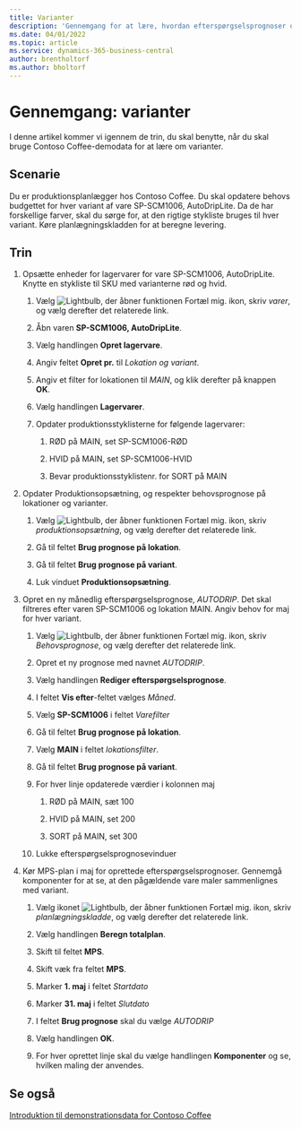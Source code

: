 ```yaml
---
title: Varianter
description: 'Gennemgang for at lære, hvordan efterspørgselsprognoser opdateres for hver variant af et produkt i Business central.'
ms.date: 04/01/2022
ms.topic: article
ms.service: dynamics-365-business-central
author: brentholtorf
ms.author: bholtorf
---
```


# Gennemgang: varianter

I denne artikel kommer vi igennem de trin, du skal benytte, når du skal bruge Contoso Coffee-demodata for at lære om varianter.

## Scenarie

Du er produktionsplanlægger hos Contoso Coffee. Du skal opdatere behovs budgettet for hver variant af vare SP-SCM1006, AutoDripLite. Da de har forskellige farver, skal du sørge for, at den rigtige stykliste bruges til hver variant. Køre planlægningskladden for at beregne levering.  

## Trin

1. Opsætte enheder for lagervarer for vare SP-SCM1006, AutoDripLite. Knytte en stykliste til SKU med varianterne rød og hvid.

    1. Vælg ![Lightbulb, der åbner funktionen Fortæl mig.](../../media/ui-search/search_small.png "Fortæl mig, hvad du vil foretage dig") ikon, skriv *varer*, og vælg derefter det relaterede link.  

    2. Åbn varen **SP-SCM1006, AutoDripLite**.

    3. Vælg handlingen **Opret lagervare**.  

    4. Angiv feltet **Opret pr.** til *Lokation og variant*.

    5. Angiv et filter for lokationen til *MAIN*, og klik derefter på knappen **OK**.

    6. Vælg handlingen **Lagervarer**.  

    7. Opdater produktionsstyklisterne for følgende lagervarer:

        1. RØD på MAIN, set SP-SCM1006-RØD  

        2. HVID på MAIN, set SP-SCM1006-HVID  

        3. Bevar produktionsstyklistenr. for SORT på MAIN  

2. Opdater Produktionsopsætning, og respekter behovsprognose på lokationer og varianter.  

    1. Vælg ![Lightbulb, der åbner funktionen Fortæl mig.](../../media/ui-search/search_small.png "Fortæl mig, hvad du vil foretage dig") ikon, skriv *produktionsopsætning*, og vælg derefter det relaterede link.  

    2. Gå til feltet **Brug prognose på lokation**.

    3. Gå til feltet **Brug prognose på variant**.

    4. Luk vinduet **Produktionsopsætning**.

3. Opret en ny månedlig efterspørgselsprognose, *AUTODRIP*. Det skal filtreres efter varen SP-SCM1006 og lokation MAIN. Angiv behov for maj for hver variant. 

    1. Vælg ![Lightbulb, der åbner funktionen Fortæl mig.](../../media/ui-search/search_small.png "Fortæl mig, hvad du vil foretage dig") ikon, skriv *Behovsprognose*, og vælg derefter det relaterede link.

    2. Opret et ny prognose med navnet *AUTODRIP*.

    3. Vælg handlingen **Rediger efterspørgselsprognose**.

    4. I feltet **Vis efter**-feltet vælges *Måned*.

    5. Vælg **SP-SCM1006** i feltet *Varefilter*

    6. Gå til feltet **Brug prognose på lokation**.

    7. Vælg **MAIN** i feltet *lokationsfilter*.

    8. Gå til feltet **Brug prognose på variant**.

    9. For hver linje opdaterede værdier i kolonnen maj

        1. RØD på MAIN, sæt 100

        2. HVID på MAIN, set 200

        3. SORT på MAIN, set 300

    10. Lukke efterspørgselsprognosevinduer

4. Kør MPS-plan i maj for oprettede efterspørgselsprognoser. Gennemgå komponenter for at se, at den pågældende vare maler sammenlignes med variant.

    1. Vælg ikonet ![Lightbulb, der åbner funktionen Fortæl mig.](../../media/ui-search/search_small.png "Fortæl mig, hvad du vil foretage dig") ikon, skriv *planlægningskladde*, og vælg derefter det relaterede link.

    2. Vælg handlingen **Beregn totalplan**.

    3. Skift til feltet **MPS**.

    4. Skift væk fra feltet **MPS**.

    5. Marker **1. maj** i feltet *Startdato*

    6. Marker **31. maj** i feltet *Slutdato*

    7. I feltet **Brug prognose** skal du vælge *AUTODRIP*

    8. Vælg handlingen **OK**.

    9. For hver oprettet linje skal du vælge handlingen **Komponenter** og se, hvilken maling der anvendes.  

## Se også

[Introduktion til demonstrationsdata for Contoso Coffee](../contoso-coffee-intro.md)  
